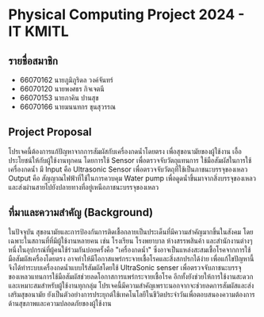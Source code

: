 # Physical Computing Project 2024 - IT KMITL
## รายชื่อสมาชิก
- 66070162 นายภูมิภูริดล วงค์จันทร์
- 66070120 นายพงศธร กิจเจตนี
- 66070153 นายภาคิน ปานสุข
- 66070166 นายมนนทกร ขุนสุวรรณ

## Project Proposal
โปรเจคนี้ต้องการแก้ปัญหาจากการสัมผัสกับเครื่องกดน้ำโดยตรง เพื่อสุขอนามัยของผู้ใช้งาน เอื้อประโยชน์ให้กับผู้ใช้งานทุกคน โดยการใช้ Sensor เพื่อตรวจจับวัตถุแทนการ
ใช้มือสัมผัสในการใช้เครื่องกดน้ำ มี Input คือ Ultrasonic Sensor เพื่อตรวจจับวัตถุที่ใช้เป็นภาชนะบรรจุของเหลว Output คือ สัญญาณไฟฟ้าที่ใช้ในการควบคุม
Water pump เพื่อดูดน้ำขึ้นมาจากสิ่งบรรจุของเหลว และส่งผ่านสายไปยังปลายทางที่อยู่เหนือภาชนะบรรจุของเหลว

## ที่มาและความสำคัญ (Background)
  ในปัจจุบัน สุขอนามัยและการป้องกันการติดเชื้อกลายเป็นประเด็นที่มีความสำคัญมากขึ้นในสังคม โดยเฉพาะในสถานที่ที่มีผู้ใช้งานหลายคน เช่น โรงเรียน โรงพยาบาล ห้างสรรพสินค้า และสำนักงานต่างๆ หนึ่งในอุปกรณ์ที่ผู้คนใช้ร่วมกันบ่อยครั้งคือ 
"เครื่องกดน้ำ" ซึ่งอาจเป็นแหล่งสะสมเชื้อโรคจากการใช้มือสัมผัสเครื่องโดยตรง อาจทำให้มีโอกาสแพร่กระจายเชื้อโรคและสิ่งสกปรกได้ง่าย
  เพื่อแก้ไขปัญหานี้ จึงได้ทำระบบเครื่องกดน้ำแบบไร้สัมผัสโดยใช้ UltraSonic senser เพื่อตรวจจับภาชนะบรรจุของเหลวแทนการใช้มือสัมผัสช่วยลดโอกาสการแพร่กระจายเชื้อโรค อีกทั้งยังช่วยให้การใช้งานสะดวกและเหมาะสมสำหรับผู้ใช้งานทุกกลุ่ม
โปรเจคนี้มีความสำคัญเพราะนอกจากจะช่วยลดการสัมผัสและส่งเสริมสุขอนามัย ยังเป็นตัวอย่างการประยุกต์ใช้เทคโนโลยีในชีวิตประจำวันเพื่อตอบสนองความต้องการด้านสุขภาพและความปลอดภัยของผู้ใช้งาน
